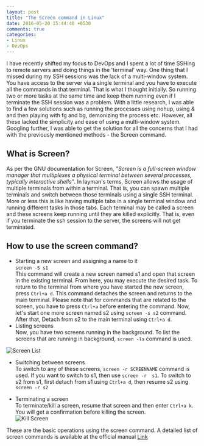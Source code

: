 ```yaml
---
layout: post
title: "The Screen command in Linux"
date: 2016-05-20 15:44:40 +0530
comments: true
categories:
- Linux
- DevOps
---
```

I have recently shifted my focus to DevOps and I spent a lot of time SSHing to remote servers and doing things in the 'terminal' way. One thing that I missed during my SSH sessions was the lack of a multi-window system. You have access to the server via a single terminal and you have to execute all the commands in that terminal. That is what I thought initially. So running two or more tasks at the same time and keep them running even if I terminate the SSH session was a problem. With a little research, I was able to find a few solutions such as running the processes using nohup, using &  and then playing with fg and bg, demonizing the process etc. However, all these lacked the simplicity and ease of using a multi-window system. Googling further, I was able to get the solution for all the concerns that I had with the previously mentioned methods - the Screen command.

## What is Screen?
As per the GNU documentation for Screen, *"Screen is a full-screen window manager that multiplexes a physical terminal between several processes, typically interactive shells"*. In layman's terms, Screen allows the usage of multiple terminals from within a terminal. That is, you can spawn multiple terminals and switch between those terminals using a single SSH terminal. More or less this is like having multiple tabs in a single terminal window and running different tasks in those tabs. Each terminal may be called a screen and these screens keep running until they are killed explicitly. That is, even if you terminate the ssh session to the server, the screens will not get terminated.

## How to use the screen command?
* Starting a new screen and assigning a name to it  
`screen -S s1`  
This command will create a new screen named s1 and open that screen in the existing terminal. From here, you may execute the desired task. To return to the terminal from where you have started the new screen, press `Ctrl+a d`. This command detaches the screen and returns to the main terminal. Please note that for commands that are related to the screen, you have to press `Ctrl+a` before entering the command. Now, let's start one more screen named s2 using `screen -s s2`  command. After that, Detach from s2 to the main terminal using `Ctrl+a d`.
* Listing screens  
 Now, you have two screens running in the background. To list the screens that are running in background, `screen -ls` command is used.

 ![Screen List ](https://lh3.googleusercontent.com/m8AEtH74TiNQxNvTPcj_al20Izli6h-dcTZC0mF3C1y1VXUy4u357iPCA08vVrbo6oBnv-3_RwwcmyEaaN8YHIDm_VIGvx5jN0O9o3CQaMnN2ev1y21ofl7TD1KN0RSuikMMNqv3NSaOoUdxOucDpi-d9aso9fQGL853C4zPuevaAsQ-ejyyNtHBFCkOfS6i10FZojD1ioe5wvqcmzkiAEkvAPkD3HC9vPSJiboHeI-MJIcMOccvx9hsGfpvnzsB0XqimM4JyhpJhHMHDFB8RjFxvXDqHoBAoNyYVnbalOfkV6btkNnqYEDuXBh4yFiz1bCnV3k8vKib4V4BB9CcQ3wCvUOtE1oe9qDfGJfRQpVl9xyJ7FnBNQxCikD5ExhZtRl0Nd35WcFZgr1Ujf9b8bCvjh8J2wA8pmZwGYsgxnxkqPcpLpUmFUqHew28B7ntP05jWoQd1wU9xqvmdwV99cWV2YmivFUgkBDGL-Q82B7PAijFNhNmHrSCyMSoo-idBPbApT-K9vXvZ0UgrnGsJ2dosPIRRwXosapH9YgWkrWPdJcW1vUfF-4vtbpQoPSByQEGLq-FpBl-Wuqf-9VeA0Z3YC7tL0Pi=w689-h114-no "Screen")

* Switching between screens  
 To switch to any of these screens, `screen -r SCREENNAME` command is used. If you want to switch to s1, then use `screen -r  s1`. To switch to s2 from s1, first detach from s1 using `Ctrl+a d`, then resume s2 using `screen -r s2`

* Terminating a screen  
To terminate/kill a screen, resume that screen and then enter `Ctrl+a k`. You will get a confirmation before killing the screen.  
![Kill Screen](https://lh3.googleusercontent.com/aYusDu27M72tacZkTQn0r4RUOzD34g6k6MX5E5qa-Sef1ENsuWvCmLeIGmMIxJKnC-MeEXULvH18awOYCZC0Alc614WkGpArvqg7uU4IpNYkxRQq7uf6Lpq8kEqjQnW8_GWsgzo7b4oyHRNUQRTDqdZ2APDU8hwXYjA-a1vgmiZDEAlVM32aKLfk9LuJC-gJJOaD6aNv1IZtFU4WexoAJUznzaHBXdpCPxvmGl3odJJDZhFDczKPpnvL8Ic4zLExKGMiGbNtF757dn3rR67coQX1RUbUVM65Az1VXDBRsGJkMlAvY3ZCYNAq_YHzzTsY08UeHyx8tMKByr0ho9Hy6KS_ib4Xe3lH9mbM06e3o9ZgNypbgqNyjKroxgM56EfIHYinqXYPDo8yPCXJe8OQcmKdulh_xgWMX5qDk3e5DcL85tLlzttpmrH8xS9UfeIuI8xil-vse8lwlDf_SS12y9lf4LluHhtRtlZkeZEd6pFDgsKzPpJrqx6rBAOs-wpX1UjBca83l6SFg2vbaES6U05vGiGKNwgOFBl59DzHZw9vfEUb5SEEWhzWX4y8PoXndB1VZ1U9vKGzfiuIzBFSET9mxTDLnVJP=w383-h177-no "Terminate-confirm")

These are the basic operations using the screen command. A detailed list of screen commands is available at the official manual [Link](https://www.gnu.org/software/screen/manual/screen.html)
